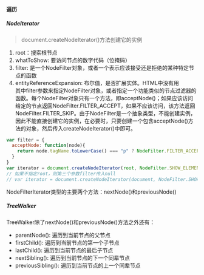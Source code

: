 #### 遍历
##### NodeIterator
> document.createNodeIterator()方法创建它的实例   
1. root：搜索根节点    
2. whatToShow: 要访问节点的数字代码（位掩码）    
3. filter: 是一个NodeFilter对象，或者一个表示应该接受还是拒绝的某种特定节点的函数    
4. entityReferenceExpansion: 布尔值，是否扩展实体。HTML中没有用    
其中filter参数来指定NodeFilter对象，或者指定一个功能类似的节点过滤器的函数。每个NodeFilter对象只有一个方法，即acceptNode()；如果应该访问给定的节点返回NodeFilter.FILTER_ACCEPT，如果不应该访问，该方法返回NodeFilter.FILTER_SKIP。由于NodeFilter是一个抽象类型，不能创建实例，因此不能直接创建它的实例，在必要时，只要创建一个包含acceptNode()方法的对象，然后传入createNodeIterator()中即可。
```javascript
var filter = {
  acceptNode: function(node){
    return node.tagName.toLowerCase() === "p" ? NodeFilter.FILTER_ACCEPT : NodeFilter.FILTER_SKIP;
  }
}
var iterator = document.createNodeIterator(root, NodeFilter.SHOW_ELEMENT, filter, false);
// 如果不指定root，则第三个参数filter传入null
// var iterator = document.createNodeIterator(document, NodeFilter.SHOW_ALL, null, false);
```
NodeFilterIterator类型的主要两个方法：nextNode()和previousNode()

##### TreeWalker  
TreeWalker除了nextNode()和previousNode()方法之外还有：
+ parentNode(): 遍历到当前节点的父节点
+ firstChild(): 遍历到当前节点的第一个子节点
+ lastChild(): 遍历到当前节点的最后子节点
+ nextSibling(): 遍历到当前节点的下一个同辈节点
+ previousSibling(): 遍历到当前节点的上一个同辈节点
